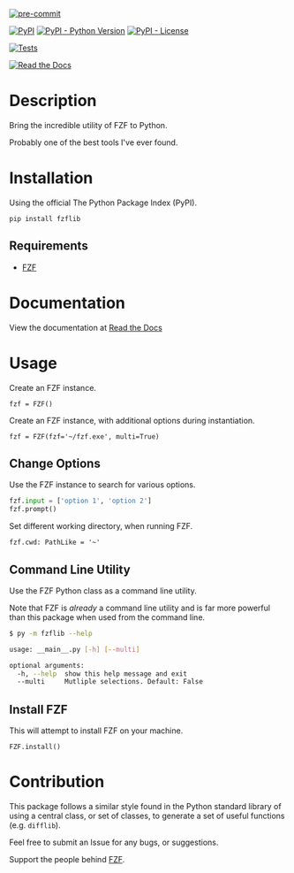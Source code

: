 [![pre-commit](https://img.shields.io/badge/pre--commit-enabled-brightgreen?logo=pre-commit&logoColor=white)](https://github.com/pre-commit/pre-commit)

[![PyPI](https://img.shields.io/pypi/v/fzflib?color=darkred)](https://pypi.org/project/fzflib/)
[![PyPI - Python Version](https://img.shields.io/pypi/pyversions/fzflib?label=Python%20Version&logo=python&logoColor=yellow)](https://pypi.org/project/fzflib/)
[![PyPI - License](https://img.shields.io/pypi/l/fzflib?color=green)](https://github.com/AceofSpades5757/fzflib/blob/main/LICENSE)

[![Tests](https://github.com/AceofSpades5757/fzflib/actions/workflows/tests.yml/badge.svg)](https://github.com/AceofSpades5757/fzflib/actions/workflows/tests.yml)

[![Read the Docs](https://img.shields.io/readthedocs/fzflib)](https://fzflib.readthedocs.io/en/latest/)

# Description

Bring the incredible utility of FZF to Python.

Probably one of the best tools I've ever found.

# Installation

Using the official The Python Package Index (PyPI).

`pip install fzflib`

## Requirements

- [FZF](https://github.com/junegunn/fzf)

# Documentation

View the documentation at [Read the Docs](https://img.shields.io/readthedocs/fzflib)

# Usage

Create an FZF instance.

`fzf = FZF()`

Create an FZF instance, with additional options during instantiation.

`fzf = FZF(fzf='~/fzf.exe', multi=True)`

## Change Options

Use the FZF instance to search for various options.

```python
fzf.input = ['option 1', 'option 2']
fzf.prompt()
```

Set different working directory, when running FZF.

`fzf.cwd: PathLike = '~'`

## Command Line Utility

Use the FZF Python class as a command line utility.

Note that FZF is _already_ a command line utility and is far more powerful than this package when used from the command line.

```sh
$ py -m fzflib --help

usage: __main__.py [-h] [--multi]

optional arguments:
  -h, --help  show this help message and exit
  --multi     Mutliple selections. Default: False
```

## Install FZF

This will attempt to install FZF on your machine.

`FZF.install()`

# Contribution

This package follows a similar style found in the Python standard library of using a central class, or set of classes, to generate a set of useful functions (e.g. `difflib`).

Feel free to submit an Issue for any bugs, or suggestions.

Support the people behind [FZF](https://github.com/junegunn/fzf).
